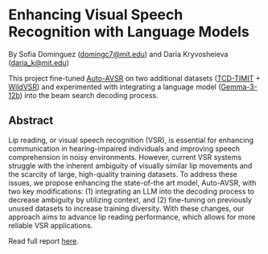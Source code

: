 # Enhancing Visual Speech Recognition with Language Models
By Sofia Dominguez (domingc7@mit.edu) and Daria Kryvosheieva (daria_k@mit.edu)

This project fine-tuned <a href="https://ieeexplore.ieee.org/document/10096889">Auto-AVSR</a> on two additional datasets (<a href="https://ieeexplore.ieee.org/document/7050271">TCD-TIMIT</a> + <a href="https://ieeexplore.ieee.org/document/10483898">WildVSR</a>) and experimented with integrating a language model (<a href="https://huggingface.co/google/gemma-3-12b-it">Gemma-3-12b</a>) into the beam search decoding process.

## Abstract

Lip reading, or visual speech recognition (VSR), is essential for enhancing communication in hearing-impaired individuals and improving speech comprehension in noisy environments. However, current VSR systems struggle with the inherent ambiguity of visually similar lip movements and the scarcity of large, high-quality training datasets. To address these issues, we propose enhancing the state-of-the art model, Auto-AVSR, with two key modifications: (1) integrating an LLM into the decoding process to decrease ambiguity by utilizing context, and (2) fine-tuning on previously unused datasets to increase training diversity. With these changes, our approach aims to advance lip reading performance, which allows for more reliable VSR applications.

Read full report [here](6_S058_Project_Report.pdf).
